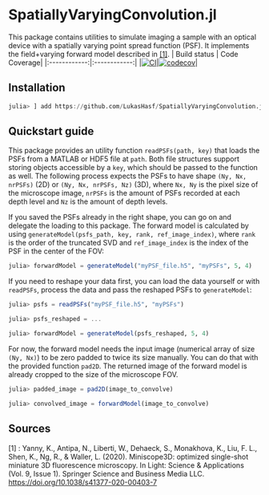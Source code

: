 # SpatiallyVaryingConvolution.jl

This package contains utilities to simulate imaging a sample with an optical device with a spatially varying point spread function (PSF). It implements the field+varying forward model described in [[1]](#Sources).
| Build status | Code Coverage|
|:------------:|:------------:|
|[![CI](https://github.com/LukasHasf/SpatiallyVaryingConvolution.jl/actions/workflows/ci.yml/badge.svg)](https://github.com/LukasHasf/SpatiallyVaryingConvolution.jl/actions/workflows/ci.yml)|[![codecov](https://codecov.io/gh/LukasHasf/SpatiallyVaryingConvolution.jl/branch/master/graph/badge.svg?token=B1FCHQMYSQ)](https://codecov.io/gh/LukasHasf/SpatiallyVaryingConvolution.jl)|


## Installation
```julia
julia> ] add https://github.com/LukasHasf/SpatiallyVaryingConvolution.jl
```

## Quickstart guide

This package provides an utility function `readPSFs(path, key)` that loads the PSFs from a MATLAB or HDF5 file at `path`. Both file structures support storing objects accessible by a `key`, which should be passed to the function as well. 
The following process expects the PSFs to have shape `(Ny, Nx, nrPSFs)` (2D) or `(Ny, Nx, nrPSFs, Nz)` (3D), where `Nx, Ny` is the pixel size of the microscope image, `nrPSFs` is the amount of PSFs recorded at each depth level and `Nz` is the amount of depth levels.

If you saved the PSFs already in the right shape, you can go on and delegate the loading to this package. The forward model is calculated by using `generateModel(psfs_path, key, rank, ref_image_index)`, where `rank` is the order of the truncated SVD and `ref_image_index` is the index of the PSF in the center of the FOV:

```julia
julia> forwardModel = generateModel("myPSF_file.h5", "myPSFs", 5, 4)
```

If you need to reshape your data first, you can load the data yourself or with `readPSFs`, process the data and pass the reshaped PSFs to `generateModel`:

```julia
julia> psfs = readPSFs("myPSF_file.h5", "myPSFs")

julia> psfs_reshaped = ...

julia> forwardModel = generateModel(psfs_reshaped, 5, 4)
```

For now, the forward model needs the input image (numerical array of size `(Ny, Nx)`) to be zero padded to twice its size manually. You can do that with the provided function `pad2D`. The returned image of the forward model is already cropped to the size of the microscope FOV.

``` julia
julia> padded_image = pad2D(image_to_convolve)

julia> convolved_image = forwardModel(image_to_convolve)
```

## Sources

[1] : Yanny, K., Antipa, N., Liberti, W., Dehaeck, S., Monakhova, K., Liu, F. L., Shen, K., Ng, R., & Waller, L. (2020). Miniscope3D: optimized single-shot miniature 3D fluorescence microscopy. In Light: Science &amp; Applications (Vol. 9, Issue 1). Springer Science and Business Media LLC. https://doi.org/10.1038/s41377-020-00403-7 
